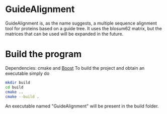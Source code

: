 # GuideAlignment
GuideAlignment is, as the name suggests, a multiple sequence alignment tool for proteins based on a guide tree.
It uses the blosum62 matrix, but the matrices that can be used will be expanded in the future.


# Build the program 
Dependencies: cmake and [Boost](https://www.boost.org)
To build the project and obtain an executable simply do

``` bash 
mkdir build
cd build 
cmake ..
cmake --build .
```
An executable named "GuideAlignment" will be present in the build folder.